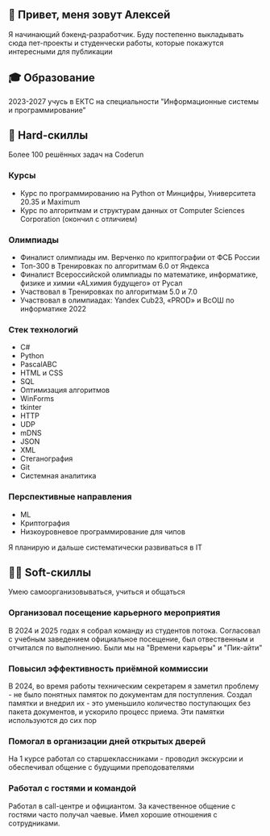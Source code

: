 ## 👋 **Привет, меня зовут Алексей**
Я начинающий бэкенд-разработчик. Буду постепенно выкладывать сюда пет-проекты и студенчески работы, которые покажутся интересными для публикации

## 🎓 **Образование**
2023-2027 учусь в ЕКТС на специальности "Информационные системы и программирование"

## 🤖 **Hard-скиллы**
Более 100 решённых задач на Coderun

### Курсы
- Курс по программированию на Python от Минцифры, Университета 20.35 и Maximum
- Курс по алгоритмам и структурам данных от Computer Sciences Corporation (окончил с отличием)

### Олимпиады
- Финалист олимпиады им. Верченко по криптографии от ФСБ России
- Топ-300 в Тренировках по алгоритмам 6.0 от Яндекса
- Финалист Всероссийской олимпиады по математике, информатике, физике и химии «ALхимия будущего» от Русал 
- Участвовал в Тренировках по алгоритмам 5.0 и 7.0
- Участвовал в олимпиадах: Yandex Cub23, «PROD» и ВсОШ по информатике 2022

### Стек технологий
- C#
- Python
- PascalABC
- HTML и CSS
- SQL
- Оптимизация алгоритмов
- WinForms
- tkinter
- HTTP
- UDP
- mDNS
- JSON
- XML
- Стеганография
- Git
- Системная аналитика

### Перспективные направления
- ML
- Криптография
- Низкоуровневое программирование для чипов

Я планирую и дальше систематически развиваться в IT

## 👱‍♂️ **Soft-скиллы**
Умею самоорганизовываться, учиться и общаться
### Организовал посещение карьерного мероприятия
В 2024 и 2025 годах я собрал команду из студентов потока. Согласовал с учебным заведением официальное посещение, был отвественным и отчитался по выполнению.
Были мы на "Времени карьеры" и "Пик-айти"

### Повысил эффективность приёмной коммиссии
В 2024, во время работы техническим секретарем я заметил проблему - не было понятных памяток по документам для поступления. Создал памятки и внедрил их - это уменьшило количество поступающих без пакета документов, и ускорило процесс приема.
Эти памятки используются до сих пор

### Помогал в организации дней открытых дверей
На 1 курсе работал со старшеклассниками - проводил экскурсии и обеспечивал общение с будущими преподователями

### Работал с гостями и командой
Работал в call-центре и официантом. За качественное общение с гостями часто получал чаевые. Имел хорошие отношения с сотрудниками.

<!--
**AlexVarax/AlexVarax** is a ✨ _special_ ✨ repository because its `README.md` (this file) appears on your GitHub profile.

Here are some ideas to get you started:

- 🔭 I’m currently working on ...
- 🌱 I’m currently learning ...
- 👯 I’m looking to collaborate on ...
- 🤔 I’m looking for help with ...
- 💬 Ask me about ...
- 📫 How to reach me: ...
- 😄 Pronouns: ...
- ⚡ Fun fact: ...
-->
